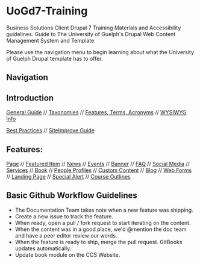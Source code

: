 # UoGd7-Training

Business Solutions Client Drupal 7 Training Materials and Accessibility guidelines.
Guide to The University of Guelph's Drupal Web Content Management System and Template

Please use the navigation menu to begin learning about what the University of Guelph Drupal template has to offer.

## Navigation
## Introduction
[General Guide](general.md) // [Taxonomies](taxonomies.md) // [Features, Terms, Acronyms](Drupal_Features_Terms_Acroynms.md) // [WYSIWYG Info](wysiwyg-editor.md)

[Best Practices](bestpracgov.md) // [SiteImprove Guide](siteimprove.md)

## Features:
[Page](features/howto-page.md) //
[Featured Item](features/howto-featured.md) //
[News](features/howto-news.md) //
[Events](features/howto-events.md) //
[Banner](features/howto-banner.md) //
[FAQ](features/howto-FAQ.md) //
[Social Media](features/howto-socialmedia.md) //
[Services](features/howto-services.md) //
[Book](features/howto-book.md) //
[People Profiles](features/howto-profiles.md) //
[Custom Content](features/howto-customcon.md) //
[Blog](features/howto-blog.md) //
[Web Forms](features/howto-webforms.md) //
[Landing Page](features/howto-landingpag.md) //
[Special Alert](features/howto-specialalert.md) //
[Course Outlines](features/howto-courseoutlines.md)

## Basic Github Workflow Guidelines
* The Documentation Team takes note when a new feature was shipping.
* Create a new issue to track the feature.
* When ready, open a pull / fork request to start iterating on the content.
* When the content was in a good place, we'd @mention the doc team and have a peer editor review our words.
* When the feature is ready to ship, merge the pull request. GitBooks updates automatically.
* Update book module on the CCS Website.
